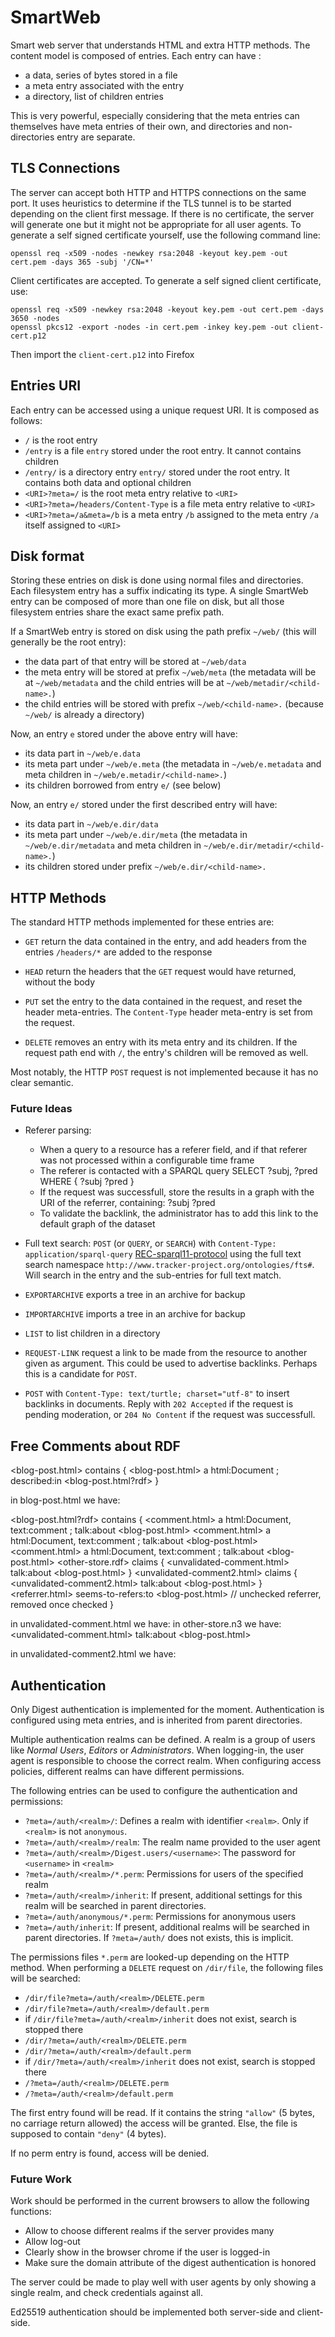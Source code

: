 SmartWeb
========

Smart web server that understands HTML and extra HTTP methods. The content model
is composed of entries. Each entry can have :

* a data, series of bytes stored in a file
* a meta entry associated with the entry
* a directory, list of children entries

This is very powerful, especially considering that the meta entries can
themselves have meta entries of their own, and directories and non-directories
entry are separate.

TLS Connections
---------------

The server can accept both HTTP and HTTPS connections on the same port. It uses
heuristics to determine if the TLS tunnel is to be started depending on the
client first message. If there is no certificate, the server will generate one
but it might not be appropriate for all user agents. To generate a self signed
certificate yourself, use the following command line:

    openssl req -x509 -nodes -newkey rsa:2048 -keyout key.pem -out cert.pem -days 365 -subj '/CN=*'

Client certificates are accepted. To generate a self signed client certificate,
use:

    openssl req -x509 -newkey rsa:2048 -keyout key.pem -out cert.pem -days 3650 -nodes
    openssl pkcs12 -export -nodes -in cert.pem -inkey key.pem -out client-cert.p12

Then import the `client-cert.p12` into Firefox

Entries URI
-----------

Each entry can be accessed using a unique request URI. It is composed as
follows:

* `/` is the root entry
* `/entry` is a file `entry` stored under the root entry. It cannot contains children
* `/entry/` is a directory entry `entry/` stored under the root entry. It contains both data and optional children
* `<URI>?meta=/` is the root meta entry relative to `<URI>`
* `<URI>?meta=/headers/Content-Type` is a file meta entry relative to `<URI>`
* `<URI>?meta=/a&meta=/b` is a meta entry `/b` assigned to the meta entry `/a` itself assigned to `<URI>`

Disk format
-----------

Storing these entries on disk is done using normal files and directories. Each
filesystem entry has a suffix indicating its type. A single SmartWeb entry can
be composed of more than one file on disk, but all those filesystem entries
share the exact same prefix path.

If a SmartWeb entry is stored on disk using the path prefix `~/web/` (this will
generally be the root entry):

* the data part of that entry will be stored at `~/web/data`
* the meta entry will be stored at prefix `~/web/meta` (the metadata will be at
  `~/web/metadata` and the child entries will be at
  `~/web/metadir/<child-name>.`)
* the child entries will be stored with prefix `~/web/<child-name>.` (because
  `~/web/` is already a directory)

Now, an entry `e` stored under the above entry will have:

* its data part in `~/web/e.data`
* its meta part under `~/web/e.meta` (the metadata in `~/web/e.metadata` and
  meta children in `~/web/e.metadir/<child-name>.`)
* its children borrowed from entry `e/` (see below)

Now, an entry `e/` stored under the first described entry will have:

* its data part in `~/web/e.dir/data`
* its meta part under `~/web/e.dir/meta` (the metadata in `~/web/e.dir/metadata`
  and meta children in `~/web/e.dir/metadir/<child-name>.`)
* its children stored under prefix `~/web/e.dir/<child-name>.`

HTTP Methods
------------

The standard HTTP methods implemented for these entries are:

* `GET` return the data contained in the entry, and add headers from the entries
  `/headers/*` are added to the response

* `HEAD` return the headers that the `GET` request would have returned, without
  the body

* `PUT` set the entry to the data contained in the request, and reset the header
  meta-entries. The `Content-Type` header meta-entry is set from the request.

* `DELETE` removes an entry with its meta entry and its children. If the request
  path end with `/`, the entry's children will be removed as well.

Most notably, the HTTP `POST` request is not implemented because it has no clear
semantic.

### Future Ideas ###

* Referer parsing:

    - When a query to a resource has a referer field, and if that referer was not
	  processed within a configurable time frame
	- The referer is contacted with a SPARQL query SELECT ?subj, ?pred WHERE { ?subj ?pred <our-uri> }
	- If the request was successfull, store the results in a graph with the URI of
	  the referrer, containing: ?subj ?pred <our-uri>
	- To validate the backlink, the administrator has to add this link to the default graph of the dataset

* Full text search: `POST` (or `QUERY`, or `SEARCH`) with `Content-Type: application/sparql-query`
  [REC-sparql11-protocol](http://www.w3.org/TR/2013/REC-sparql11-protocol-20130321/)
  using the full text search namespace `http://www.tracker-project.org/ontologies/fts#`.
  Will search in the entry and the sub-entries for full text match.

* `EXPORTARCHIVE` exports a tree in an archive for backup

* `IMPORTARCHIVE` imports a tree in an archive for backup

* `LIST` to list children in a directory

* `REQUEST-LINK` request a link to be made from the resource to another given as
  argument. This could be used to advertise backlinks. Perhaps this is a
  candidate for `POST`.

* `POST` with `Content-Type: text/turtle; charset="utf-8"` to insert backlinks
  in documents. Reply with `202 Accepted` if the request is pending moderation,
  or `204 No Content` if the request was successfull.


Free Comments about RDF
-----------------------

<blog-post.html> contains {
  <blog-post.html> a            html:Document ;
                   described:in <blog-post.html?rdf>
}

in blog-post.html we have: <link rel="described:in" src="store.rdf"/>

<blog-post.html?rdf> contains {
  <comment.html> a html:Document, text:comment ; talk:about <blog-post.html>
  <comment.html> a html:Document, text:comment ; talk:about <blog-post.html>
  <comment.html> a html:Document, text:comment ; talk:about <blog-post.html>
  <other-store.rdf> claims { <unvalidated-comment.html> talk:about <blog-post.html> }
  <unvalidated-comment2.html> claims { <unvalidated-comment2.html> talk:about <blog-post.html> }
  <referrer.html> seems-to-refers:to <blog-post.html> // unchecked referrer, removed once checked
}

in unvalidated-comment.html we have: <link rel="described:in" src="other-store.rdf"/>
in other-store.n3 we have: <unvalidated-comment.html> talk:about <blog-post.html>

in unvalidated-comment2.html we have: <link rel="talk:about" src="blog-post.html"/>


Authentication
--------------

Only Digest authentication is implemented for the moment. Authentication is
configured using meta entries, and is inherited from parent directories.

Multiple authentication realms can be defined. A realm is a group of users like
*Normal Users*, *Editors* or *Administrators*. When logging-in, the user agent
is responsible to choose the correct realm. When configuring access policies,
different realms can have different permissions.

The following entries can be used to configure the authentication and
permissions:

* `?meta=/auth/<realm>/`: Defines a realm with identifier `<realm>`. Only if
  `<realm>` is not `anonymous`.
* `?meta=/auth/<realm>/realm`: The realm name provided to the user agent
* `?meta=/auth/<realm>/Digest.users/<username>`: The password for `<username>`
  in `<realm>`
* `?meta=/auth/<realm>/*.perm`: Permissions for users of the specified realm
* `?meta=/auth/<realm>/inherit`: If present, additional settings for this realm
  will be searched in parent directories.
* `?meta=/auth/anonymous/*.perm`: Permissions for anonymous users
* `?meta=/auth/inherit`: If present, additional realms will be searched in
  parent directories. If `?meta=/auth/` does not exists, this is implicit.

The permissions files `*.perm` are looked-up depending on the HTTP method. When
performing a `DELETE` request on `/dir/file`, the following files will be
searched:

* `/dir/file?meta=/auth/<realm>/DELETE.perm`
* `/dir/file?meta=/auth/<realm>/default.perm`
* if `/dir/file?meta=/auth/<realm>/inherit` does not exist, search is stopped there
* `/dir/?meta=/auth/<realm>/DELETE.perm`
* `/dir/?meta=/auth/<realm>/default.perm`
* if `/dir/?meta=/auth/<realm>/inherit` does not exist, search is stopped there
* `/?meta=/auth/<realm>/DELETE.perm`
* `/?meta=/auth/<realm>/default.perm`

The first entry found will be read. If it contains the string `"allow"`
(5 bytes, no carriage return allowed) the access will be granted. Else, the file
is supposed to contain `"deny"` (4 bytes).

If no perm entry is found, access will be denied.

### Future Work ###

Work should be performed in the current browsers to allow the following
functions:

* Allow to choose different realms if the server provides many
* Allow log-out
* Clearly show in the browser chrome if the user is logged-in
* Make sure the domain attribute of the digest authentication is honored

The server could be made to play well with user agents by only showing a single
realm, and check credentials against all.

Ed25519 authentication should be implemented both server-side and client-side.
